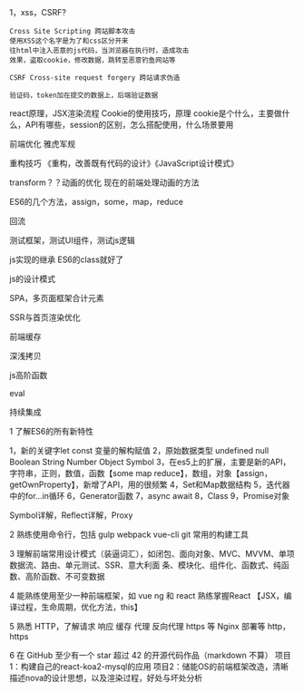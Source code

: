 1，xss，CSRF?

	Cross Site Scripting 跨站脚本攻击
	使用XSS这个名字是为了和css区分开来
	往html中注入恶意的js代码，当浏览器在执行时，造成攻击
	效果，盗取cookie，修改数据，跳转至恶意钓鱼网站等
	
	CSRF Cross-site request forgery 跨站请求伪造
	
	验证码，token加在提交的数据上，后端验证数据

﻿react原理，JSX渲染流程
Cookie的使用技巧，原理
cookie是个什么，主要做什么，API有哪些，session的区别，怎么搭配使用，什么场景要用


前端优化
雅虎军规

重构技巧
《重构，改善既有代码的设计》《JavaScript设计模式》

transform？？动画的优化
现在的前端处理动画的方法


ES6的几个方法，assign，some，map，reduce


回流


测试框架，测试UI组件，测试js逻辑

js实现的继承 ES6的class就好了

js的设计模式

SPA，多页面框架合计元素

SSR与首页渲染优化

前端缓存

深浅拷贝

js高阶函数

eval

持续集成


﻿1 了解ES6的所有新特性

1，新的关键字let const  变量的解构赋值
2，原始数据类型 undefined null Boolean String Number Object Symbol
3，在es5上的扩展，主要是新的API，字符串，正则，数值，函数【some map reduce】，数组，对象【assign，getOwnProperty】，新增了API，用的很频繁
4，Set和Map数据结构
5，迭代器中的for…in循环
6，Generator函数
7，async await
8，Class
9，Promise对象

Symbol详解，Reflect详解，Proxy



2 熟练使用命令行，包括 gulp webpack vue-cli git 
常用的构建工具


3 理解前端常用设计模式（装逼词汇），如闭包、面向对象、MVC、MVVM、单项数据流、路由、单元测试、SSR、意大利面
条、模块化、组件化、函数式、纯函数、高阶函数、不可变数据



4 能熟练使用至少一种前端框架，如 vue ng 和 react
熟练掌握React 【JSX，编译过程，生命周期，优化方法，this】

5 熟悉 HTTP，了解请求 响应 缓存 代理 反向代理 https 等   Nginx  部署等
http，https


6 在 GitHub 至少有一个 star 超过 42 的开源代码作品（markdown 不算）
项目1：构建自己的react-koa2-mysql的应用
项目2：储能OS的前端框架改造，清晰描述nova的设计思想，以及渲染过程，好处与坏处分析